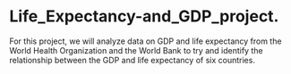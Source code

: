 # Life_Expectancy-and_GDP_project.
For this project, we will analyze data on GDP and life expectancy from the World Health Organization and the World Bank to try and identify the relationship between the GDP and life expectancy of six countries.
